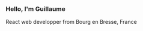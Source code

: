 ### Hello, I'm Guillaume

React web developper from Bourg  en Bresse, France

[](https://github-readme-stats.vercel.app/api/top-langs/?username=guillaumegemelas)

<!--
**guillaumegemelas/guillaumegemelas** is a ✨ _special_ ✨ repository because its `README.md` (this file) appears on your GitHub profile.

Here are some ideas to get you started:

- 🔭 I’m currently working on ...
- 🌱 I’m currently learning ...
- 👯 I’m looking to collaborate on ...
- 🤔 I’m looking for help with ...
- 💬 Ask me about ...
- 📫 How to reach me: ...
- 😄 Pronouns: ...
- ⚡ Fun fact: ...
-->
